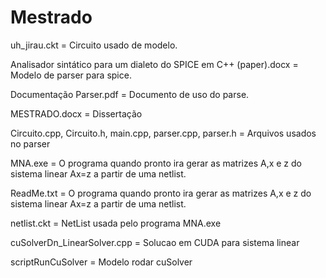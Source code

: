 # Mestrado

uh_jirau.ckt = Circuito usado de modelo.

Analisador sintático para um dialeto do SPICE em C++ (paper).docx = Modelo de parser para spice.

Documentação Parser.pdf = Documento de uso do parse.

MESTRADO.docx = Dissertação

Circuito.cpp, Circuito.h, main.cpp, parser.cpp, parser.h = Arquivos usados no parser

MNA.exe = O programa quando pronto ira gerar as matrizes A,x e z do sistema linear Ax=z a partir de uma netlist.

ReadMe.txt = O programa quando pronto ira gerar as matrizes A,x e z do sistema linear Ax=z a partir de uma netlist. 

netlist.ckt = NetList usada pelo programa MNA.exe

cuSolverDn_LinearSolver.cpp = Solucao em CUDA para sistema linear

scriptRunCuSolver = Modelo rodar cuSolver





